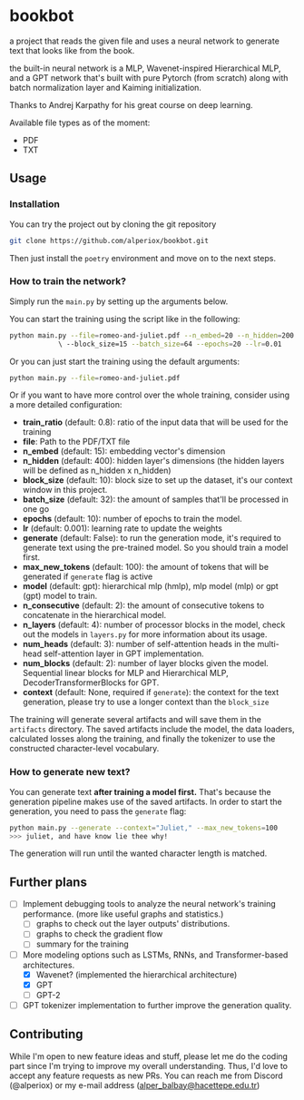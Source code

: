 # bookbot

a project that reads the given file and uses a neural network to generate text that looks like from the book.

the built-in neural network is a MLP, Wavenet-inspired Hierarchical MLP, and a GPT network that's built with pure Pytorch (from scratch) along with batch normalization layer and Kaiming initialization.

Thanks to Andrej Karpathy for his great course on deep learning.

Available file types as of the moment:

- PDF
- TXT

## Usage

### Installation

You can try the project out by cloning the git repository

```bash
git clone https://github.com/alperiox/bookbot.git
```

Then just install the `poetry` environment and move on to the next steps.

### How to train the network?

Simply run the `main.py` by setting up the arguments below.

You can start the training using the script like in the following:

```bash
python main.py --file=romeo-and-juliet.pdf --n_embed=20 --n_hidden=200 
            \ --block_size=15 --batch_size=64 --epochs=20 --lr=0.01
```

Or you can just start the training using the default arguments:

```bash
python main.py --file=romeo-and-juliet.pdf
```

Or if you want to have more control over the whole training, consider using a more detailed configuration:

- __train_ratio__ (default: 0.8): ratio of the input data that will be used for the training
- __file__: Path to the PDF/TXT file
- __n_embed__ (default: 15): embedding vector's dimension
- __n_hidden__ (default: 400): hidden layer's dimensions (the hidden layers will be defined as n_hidden x n_hidden)
- __block_size__ (default: 10): block size to set up the dataset, it's our context window in this project.
- __batch_size__ (default: 32): the amount of samples that'll be processed in one go
- __epochs__ (default: 10): number of epochs to train the model.
- __lr__ (default: 0.001): learning rate to update the weights
- __generate__ (default: False): to run the generation mode, it's required to generate text using the pre-trained model. So you should train a model first.
- __max_new_tokens__ (default: 100): the amount of tokens that will be generated if `generate` flag is active
- __model__ (default: gpt): hierarchical mlp (hmlp), mlp model (mlp) or gpt (gpt) model to train.
- __n_consecutive__ (default: 2): the amount of consecutive tokens to concatenate in the hierarchical model.
- __n_layers__ (default: 4): number of processor blocks in the model, check out the models in `layers.py` for more information about its usage.
- __num_heads__ (default: 3): number of self-attention heads in the multi-head self-attention layer in GPT implementation.
- __num_blocks__ (default: 2): number of layer blocks given the model. Sequential linear blocks for MLP and Hierarchical MLP, DecoderTransformerBlocks for GPT.
- __context__ (default: None, required if `generate`): the context for the text generation, please try to use a longer context than the `block_size`

The training will generate several artifacts and will save them in the `artifacts` directory. The saved artifacts include the model, the data loaders, calculated losses along the training, and finally the tokenizer to use the constructed character-level vocabulary.

### How to generate new text?

You can generate text __after training a model first.__ That's because the generation pipeline makes use of the saved artifacts. In order to start the generation, you need to pass the `generate` flag:

```bash
python main.py --generate --context="Juliet," --max_new_tokens=100
>>> juliet, and have know lie thee why!
```

The generation will run until the wanted character length is matched.

## Further plans

- [ ] Implement debugging tools to analyze the neural network's training performance. (more like useful graphs and statistics.)
  - [ ] graphs to check out the layer outputs' distributions.
  - [ ] graphs to check the gradient flow
  - [ ] summary for the training
- [ ] More modeling options such as LSTMs, RNNs, and Transformer-based architectures.
  - [x] Wavenet? (implemented the hierarchical architecture)
  - [x] GPT
  - [ ] GPT-2
- [ ] GPT tokenizer implementation to further improve the generation quality.

## Contributing

While I'm open to new feature ideas and stuff, please let me do the coding part since I'm trying to improve my overall understanding. Thus, I'd love to accept any feature requests as new PRs. You can reach me from Discord (@alperiox) or my e-mail address (<alper_balbay@hacettepe.edu.tr>)
